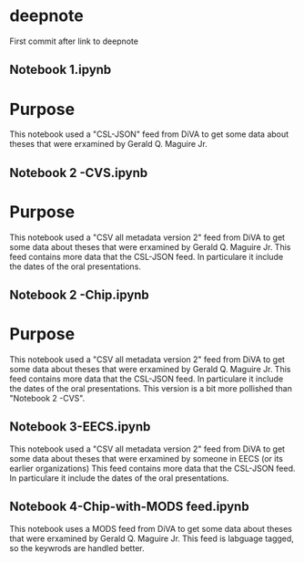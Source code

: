 # deepnote
First commit after link to deepnote
## Notebook 1.ipynb
# Purpose
This notebook used a "CSL-JSON" feed from DiVA to get some data about theses that were erxamined by Gerald Q. Maguire Jr.

## Notebook 2 -CVS.ipynb
# Purpose
This notebook used a "CSV all metadata version 2" feed from DiVA to get some data about theses that were erxamined by Gerald Q. Maguire Jr.
This feed contains more data that the CSL-JSON feed. In particulare it include the dates of the oral presentations.

## Notebook 2 -Chip.ipynb
# Purpose
This notebook used a "CSV all metadata version 2" feed from DiVA to get some data about theses that were erxamined by Gerald Q. Maguire Jr.
This feed contains more data that the CSL-JSON feed. In particulare it include the dates of the oral presentations.
This version is a bit more pollished than "Notebook 2 -CVS".

## Notebook 3-EECS.ipynb
This notebook used a "CSV all metadata version 2" feed from DiVA to get some data about theses that were erxamined by someone in EECS (or its earlier organizations)
This feed contains more data that the CSL-JSON feed. In particulare it include the dates of the oral presentations.

## Notebook 4-Chip-with-MODS feed.ipynb
This notebook uses a MODS feed from DiVA to get some data about theses that were erxamined by Gerald Q. Maguire Jr.
This feed is labguage tagged, so the keywrods are handled better.

